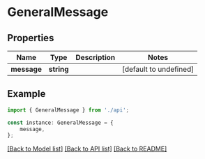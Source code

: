 # GeneralMessage


## Properties

Name | Type | Description | Notes
------------ | ------------- | ------------- | -------------
**message** | **string** |  | [default to undefined]

## Example

```typescript
import { GeneralMessage } from './api';

const instance: GeneralMessage = {
    message,
};
```

[[Back to Model list]](../README.md#documentation-for-models) [[Back to API list]](../README.md#documentation-for-api-endpoints) [[Back to README]](../README.md)
